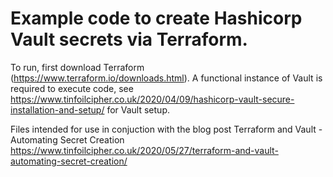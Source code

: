 # Example code to create Hashicorp Vault secrets via Terraform.

To run, first download Terraform (https://www.terraform.io/downloads.html). A functional instance of Vault is required to execute code, see https://www.tinfoilcipher.co.uk/2020/04/09/hashicorp-vault-secure-installation-and-setup/ for Vault setup.

Files intended for use in conjuction with the blog post Terraform and Vault - Automating Secret Creation https://www.tinfoilcipher.co.uk/2020/05/27/terraform-and-vault-automating-secret-creation/
